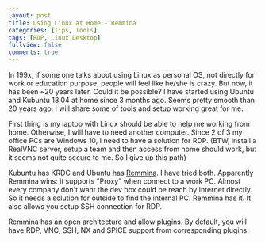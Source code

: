 ```yaml
---
layout: post
title: Using Linux at Home - Remmina
categories: [Tips, Tools]
tags: [RDP, Linux Desktop]
fullview: false
comments: true
---
```


In 199x, if some one talks about using Linux as personal OS, not directly for work or education purpose, people will feel like he/she is crazy. But now, it has been ~20 years later. Could it be possible? I have started using Ubuntu and Kubuntu 18.04 at home since 3 months ago. Seems pretty smooth than 20 years ago. I will share some of tools and setup working great for me.

First thing is my laptop with Linux should be able to help me working from home. Otherwise, I will have to need another computer. Since 2 of 3 my office PCs are Windows 10, I need to have a solution for RDP. (BTW, install a RealVNC server, setup a team and then access from home should work, but it seems not quite secure to me. So I give up this path)

Kubuntu has KRDC and Ubuntu has [Remmina](https://remmina.org/). I have tried both. Apparently Remmina wins: it supports "Proxy" when connect to a work PC. Almost every company don't want the dev box could be reach by Internet directly. So it needs a solution for outside to find the internal PC. Remmina has it. It also allows you setup SSH connection for RDP. 

Remmina has an open architecture and allow plugins. By default, you will have RDP, VNC, SSH, NX and SPICE support from corresponding plugins.

